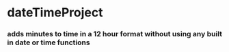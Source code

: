 # dateTimeProject 

<h3> adds minutes to time in a 12 hour format without using any built in date or time functions </h3>
